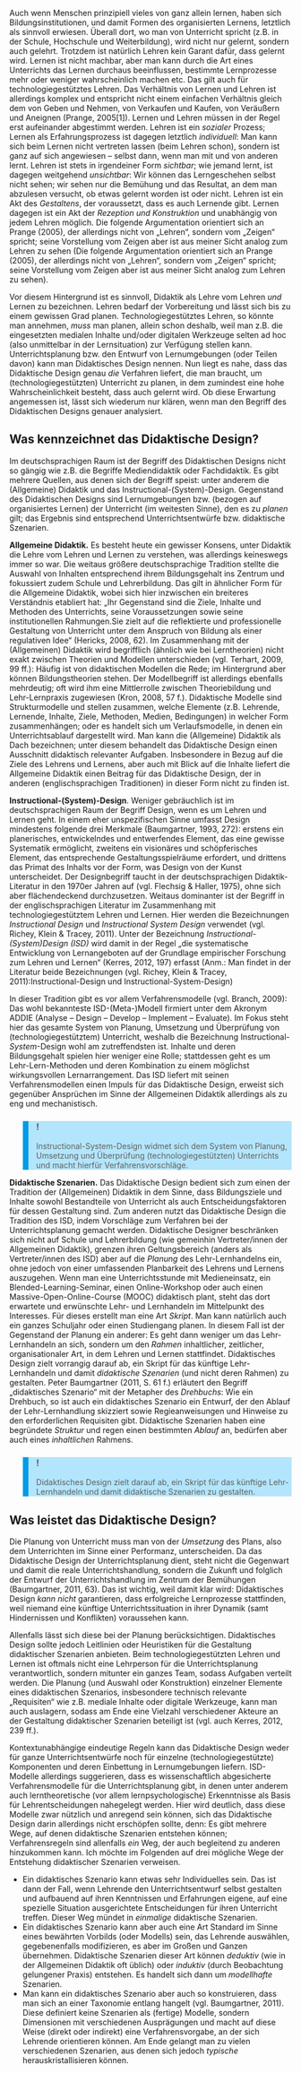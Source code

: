 Auch wenn Menschen prinzipiell vieles von ganz allein lernen, haben sich Bildungsinstitutionen, und damit Formen des organisierten Lernens, letztlich als sinnvoll erwiesen. Überall dort, wo man von Unterricht spricht (z.B. in der Schule, Hochschule und Weiterbildung), wird nicht nur gelernt, sondern auch gelehrt. Trotzdem ist natürlich Lehren kein Garant dafür, dass gelernt wird. Lernen ist nicht machbar, aber man kann durch die Art eines Unterrichts das Lernen durchaus beeinflussen, bestimmte Lernprozesse mehr oder weniger wahrscheinlich machen etc. Das gilt auch für technologiegestütztes Lehren. Das Verhältnis von Lernen und Lehren ist allerdings komplex und entspricht nicht einem einfachen Verhältnis gleich dem von Geben und Nehmen, von Verkaufen und Kaufen, von Veräußern und Aneignen (Prange, 2005\[1]). Lernen und Lehren müssen in der Regel erst aufeinander abgestimmt werden. Lehren ist ein *sozialer* Prozess; Lernen als Erfahrungsprozess ist dagegen letztlich *individuell*: Man kann sich beim Lernen nicht vertreten lassen (beim Lehren schon), sondern ist ganz auf sich angewiesen – selbst dann, wenn man mit und von anderen lernt. Lehren ist stets in irgendeiner Form *sichtbar*; wie jemand lernt, ist dagegen weitgehend *unsichtbar*: Wir können das Lerngeschehen selbst nicht sehen; wir sehen nur die Bemühung und das Resultat, an dem man abzulesen versucht, ob etwas gelernt worden ist oder nicht. Lehren ist ein Akt des *Gestaltens*, der voraussetzt, dass es auch Lernende gibt. Lernen dagegen ist ein Akt der *Rezeption und Konstruktion* und unabhängig von jedem Lehren möglich. Die folgende Argumentation orientiert sich an Prange (2005), der allerdings nicht von „Lehren“, sondern vom „Zeigen“ spricht; seine Vorstellung vom Zeigen aber ist aus meiner Sicht analog zum Lehren zu sehen (Die folgende Argumentation orientiert sich an Prange (2005), der allerdings nicht von „Lehren“, sondern vom „Zeigen“ spricht; seine Vorstellung vom Zeigen aber ist aus meiner Sicht analog zum Lehren zu sehen).

Vor diesem Hintergrund ist es sinnvoll, Didaktik als Lehre vom Lehren *und* Lernen zu bezeichnen. Lehren bedarf der Vorbereitung und lässt sich bis zu einem gewissen Grad planen. Technologiegestütztes Lehren, so könnte man annehmen, *muss* man planen, allein schon deshalb, weil man z.B. die eingesetzten medialen Inhalte und/oder digitalen Werkzeuge selten ad hoc (also unmittelbar in der Lernsituation) zur Verfügung stellen kann. Unterrichtsplanung bzw. den Entwurf von Lernumgebungen (oder Teilen davon) kann man Didaktisches Design nennen. Nun liegt es nahe, dass das Didaktische Design genau *die* Verfahren liefert, die man braucht, um (technologiegestützten) Unterricht zu planen, in dem zumindest eine hohe Wahrscheinlichkeit besteht, dass auch gelernt wird. Ob diese Erwartung angemessen ist, lässt sich wiederum nur klären, wenn man den Begriff des Didaktischen Designs genauer analysiert.

## Was kennzeichnet das Didaktische Design?

Im deutschsprachigen Raum ist der Begriff des Didaktischen Designs nicht so gängig wie z.B. die Begriffe Mediendidaktik oder Fachdidaktik. Es gibt mehrere Quellen, aus denen sich der Begriff speist: unter anderem die (Allgemeine) Didaktik und das Instructional-(System)-Design. Gegenstand des Didaktischen Designs sind Lernumgebungen bzw. (bezogen auf organisiertes Lernen) der Unterricht (im weitesten Sinne), den es zu *planen* gilt; das Ergebnis sind entsprechend Unterrichtsentwürfe bzw. didaktische Szenarien.

**Allgemeine Didaktik.** Es besteht heute ein gewisser Konsens, unter Didaktik die Lehre vom Lehren und Lernen zu verstehen, was allerdings keineswegs immer so war. Die weitaus größere deutschsprachige Tradition stellte die Auswahl von Inhalten entsprechend ihrem Bildungsgehalt ins Zentrum und fokussiert zudem Schule und Lehrerbildung. Das gilt in ähnlicher Form für die Allgemeine Didaktik, wobei sich hier inzwischen ein breiteres Verständnis etabliert hat: „Ihr Gegenstand sind die Ziele, Inhalte und Methoden des Unterrichts, seine Voraussetzungen sowie seine institutionellen Rahmungen.Sie zielt auf die reflektierte und professionelle Gestaltung von Unterricht unter dem Anspruch von Bildung als einer regulativen Idee“ (Hericks, 2008, 62). Im Zusammenhang mit der (Allgemeinen) Didaktik wird begrifflich (ähnlich wie bei Lerntheorien) nicht exakt zwischen Theorien und Modellen unterschieden (vgl. Terhart, 2009, 99 ff.): Häufig ist von didaktischen Modellen die Rede; im Hintergrund aber können Bildungstheorien stehen. Der Modellbegriff ist allerdings ebenfalls mehrdeutig; oft wird ihm eine Mittlerrolle zwischen Theoriebildung und Lehr-Lernpraxis zugewiesen (Kron, 2008, 57 f.). Didaktische Modelle sind Strukturmodelle und stellen zusammen, welche Elemente (z.B. Lehrende, Lernende, Inhalte, Ziele, Methoden, Medien, Bedingungen) in welcher Form zusammenhängen; oder es handelt sich um Verlaufsmodelle, in denen ein Unterrichtsablauf dargestellt wird. Man kann die (Allgemeine) Didaktik als Dach bezeichnen; unter diesem behandelt das Didaktische Design einen Ausschnitt didaktisch relevanter Aufgaben. Insbesondere in Bezug auf die Ziele des Lehrens und Lernens, aber auch mit Blick auf die Inhalte liefert die Allgemeine Didaktik einen Beitrag für das Didaktische Design, der in anderen (englischsprachigen Traditionen) in dieser Form nicht zu finden ist.

**Instructional-(System)-Design**. Weniger gebräuchlich ist im deutschsprachigen Raum der Begriff Design, wenn es um Lehren und Lernen geht. In einem eher unspezifischen Sinne umfasst Design mindestens folgende drei Merkmale (Baumgartner, 1993, 272): erstens ein planerisches, entwickelndes und entwerfendes Element, das eine gewisse Systematik ermöglicht, zweitens ein visionäres und schöpferisches Element, das entsprechende Gestaltungsspielräume erfordert, und drittens das Primat des Inhalts vor der Form, was Design von der Kunst unterscheidet. Der Designbegriff taucht in der deutschsprachigen Didaktik-Literatur in den 1970er Jahren auf (vgl. Flechsig &amp; Haller, 1975), ohne sich aber flächendeckend durchzusetzen. Weitaus dominanter ist der Begriff in der englischsprachigen Literatur im Zusammenhang mit technologiegestütztem Lehren und Lernen. Hier werden die Bezeichnungen *Instructional Design* und *Instructional System Design* verwendet (vgl. Richey, Klein &amp; Tracey, 2011). Unter der Bezeichnung *Instructional-(System)Design (ISD)* wird damit in der Regel „die systematische Entwicklung von Lernangeboten auf der Grundlage empirischer Forschung zum Lehren und Lernen“ (Kerres, 2012, 197) erfasst (Anm.: Man findet in der Literatur beide Bezeichnungen (vgl. Richey, Klein &amp; Tracey, 2011):Instructional-Design und Instructional-System-Design)

In dieser Tradition gibt es vor allem Verfahrensmodelle (vgl. Branch, 2009): Das wohl bekannteste ISD-(Meta-)Modell firmiert unter dem Akronym ADDIE (Analyse – Design – Develop – Implement – Evaluate). Im Fokus steht hier das gesamte System von Planung, Umsetzung und Überprüfung von (technologiegestütztem) Unterricht, weshalb die Bezeichnung Instructional-*System*-Design wohl am zutreffendsten ist. Inhalte und deren Bildungsgehalt spielen hier weniger eine Rolle; stattdessen geht es um Lehr-Lern-Methoden und deren Kombination zu einem möglichst wirkungsvollen Lernarrangement. Das ISD liefert mit seinen Verfahrensmodellen einen Impuls für das Didaktische Design, erweist sich gegenüber Ansprüchen im Sinne der Allgemeinen Didaktik allerdings als zu eng und mechanistisch.

<blockquote style="background: #B3E5FC; border-left: 10px solid #039BE5">

### !

Instructional-System-Design widmet sich dem System von Planung, Umsetzung und Überprüfung (technologiegestützten) Unterrichts und macht hierfür Verfahrensvorschläge.

</blockquote>

**Didaktische Szenarien.** Das Didaktische Design bedient sich zum einen der Tradition der (Allgemeinen) Didaktik in dem Sinne, dass Bildungsziele und Inhalte sowohl Bestandteile von Unterricht als auch Entscheidungsfaktoren für dessen Gestaltung sind. Zum anderen nutzt das Didaktische Design die Tradition des ISD, indem Vorschläge zum Verfahren bei der Unterrichtsplanung gemacht werden. Didaktische Designer beschränken sich nicht auf Schule und Lehrerbildung (wie gemeinhin Vertreter/innen der Allgemeinen Didaktik), grenzen ihren Geltungsbereich (anders als Vertreter/innen des ISD) aber auf die *Planung* des Lehr-Lernhandelns ein, ohne jedoch von einer umfassenden Planbarkeit des Lehrens und Lernens auszugehen. Wenn man eine Unterrichtsstunde mit Medieneinsatz, ein Blended-Learning-Seminar, einen Online-Workshop oder auch einen Massive-Open-Online-Course (MOOC) didaktisch plant, steht das dort erwartete und erwünschte Lehr- und Lernhandeln im Mittelpunkt des Interesses. Für dieses erstellt man eine Art *Skript*. Man kann natürlich auch ein ganzes Schuljahr oder einen Studiengang planen. In diesem Fall ist der Gegenstand der Planung ein anderer: Es geht dann weniger um das Lehr-Lernhandeln an sich, sondern um den *Rahmen* inhaltlicher, zeitlicher, organisationaler Art, in dem Lehren und Lernen stattfindet. Didaktisches Design zielt vorrangig darauf ab, ein Skript für das künftige Lehr-Lernhandeln und damit *didaktische Szenarien* (und nicht deren Rahmen) zu gestalten. Peter Baumgartner (2011, S. 61 f.) erläutert den Begriff „didaktisches Szenario“ mit der Metapher des *Drehbuchs*: Wie ein Drehbuch, so ist auch ein didaktisches Szenario ein Entwurf, der den Ablauf der Lehr-Lernhandlung skizziert sowie Regieanweisungen und Hinweise zu den erforderlichen Requisiten gibt. Didaktische Szenarien haben eine begründete *Struktur* und regen einen bestimmten *Ablauf* an, bedürfen aber auch eines *inhaltlichen* Rahmens.

<blockquote style="background: #B3E5FC; border-left: 10px solid #039BE5">

### !

Didaktisches Design zielt darauf ab, ein Skript für das künftige Lehr-Lernhandeln und damit didaktische Szenarien zu gestalten.

</blockquote>

## Was leistet das Didaktische Design?

Die Planung von Unterricht muss man von der *Umsetzung* des Plans, also dem Unterrichten im Sinne einer Performanz, unterscheiden. Da das Didaktische Design der Unterrichtsplanung dient, steht nicht die Gegenwart und damit die reale Unterrichtshandlung, sondern die Zukunft und folglich der Entwurf der Unterrichtshandlung im Zentrum der Bemühungen (Baumgartner, 2011, 63). Das ist wichtig, weil damit klar wird: Didaktisches Design *kann nicht* garantieren, dass erfolgreiche Lernprozesse stattfinden, weil niemand eine künftige Unterrichtssituation in ihrer Dynamik (samt Hindernissen und Konflikten) voraussehen kann.

Allenfalls lässt sich diese bei der Planung berücksichtigen. Didaktisches Design sollte jedoch Leitlinien oder Heuristiken für die Gestaltung didaktischer Szenarien anbieten. Beim technologiegestützten Lehren und Lernen ist oftmals nicht eine Lehrperson für die Unterrichtsplanung verantwortlich, sondern mitunter ein ganzes Team, sodass Aufgaben verteilt werden. Die Planung (und Auswahl oder Konstruktion) einzelner Elemente eines didaktischen Szenarios, insbesondere technisch relevante „Requisiten“ wie z.B. mediale Inhalte oder digitale Werkzeuge, kann man auch auslagern, sodass am Ende eine Vielzahl verschiedener Akteure an der Gestaltung didaktischer Szenarien beteiligt ist (vgl. auch Kerres, 2012, 239 ff.).

Kontextunabhängige eindeutige Regeln kann das Didaktische Design weder für ganze Unterrichtsentwürfe noch für einzelne (technologiegestützte) Komponenten und deren Einbettung in Lernumgebungen liefern. ISD-Modelle allerdings suggerieren, dass es wissenschaftlich abgesicherte Verfahrensmodelle für die Unterrichtsplanung gibt, in denen unter anderem auch lerntheoretische (vor allem lernpsychologische) Erkenntnisse als Basis für Lehrentscheidungen nahegelegt werden. Hier wird deutlich, dass diese Modelle zwar nützlich und anregend sein können, sich das Didaktische Design darin allerdings nicht erschöpfen sollte, denn: Es gibt mehrere Wege, auf denen didaktische Szenarien entstehen können; Verfahrensregeln sind allenfalls *ein* Weg, der auch begleitend zu anderen hinzukommen kann. Ich möchte im Folgenden auf drei mögliche Wege der Entstehung didaktischer Szenarien verweisen.

- Ein didaktisches Szenario kann etwas sehr Individuelles sein. Das ist dann der Fall, wenn Lehrende den Unterrichtsentwurf selbst gestalten und aufbauend auf ihren Kenntnissen und Erfahrungen eigene, auf eine spezielle Situation ausgerichtete Entscheidungen für ihren Unterricht treffen. Dieser Weg mündet in *einmalige* didaktische Szenarien.
- Ein didaktisches Szenario kann aber auch eine Art Standard im Sinne eines bewährten Vorbilds (oder Modells) sein, das Lehrende auswählen, gegebenenfalls modifizieren, es aber im Großen und Ganzen übernehmen. Didaktische Szenarien dieser Art können *deduktiv* (wie in der Allgemeinen Didaktik oft üblich) oder *induktiv* (durch Beobachtung gelungener Praxis) entstehen. Es handelt sich dann um *modellhafte* Szenarien.
- Man kann ein didaktisches Szenario aber auch so konstruieren, dass man sich an einer Taxonomie entlang hangelt (vgl. Baumgartner, 2011). Diese definiert keine Szenarien als (fertige) Modelle, sondern Dimensionen mit verschiedenen Ausprägungen und macht auf diese Weise (direkt oder indirekt) eine Verfahrensvorgabe, an der sich Lehrende orientieren können. Am Ende gelangt man zu vielen verschiedenen Szenarien, aus denen sich jedoch *typische* herauskristallisieren können.
